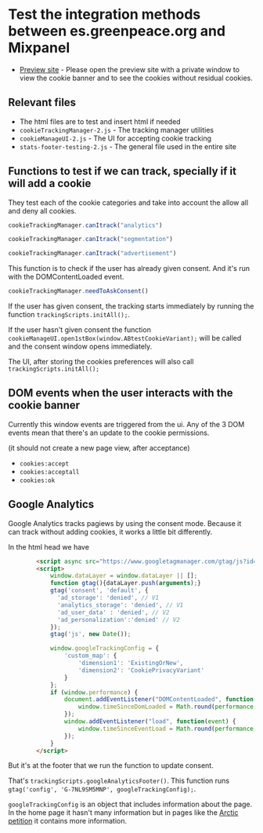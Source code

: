 # Test the integration methods between es.greenpeace.org and Mixpanel

 * [Preview site](https://greenpeace.github.io/gpes-test-mixpanel-tracking/) - Please open the preview site with a private window to view the cookie banner and to see the cookies without residual cookies.
  

## Relevant files

- The html files are to test and insert html if needed
- `cookieTrackingManager-2.js` - The tracking manager utilities
- `cookieManageUI-2.js` - The UI for accepting cookie tracking
- `stats-footer-testing-2.js` - The general file used in the entire site


## Functions to test if we can track, specially if it will add a cookie

They test each of the cookie categories and take into account the allow all and deny all cookies.

```javascript
cookieTrackingManager.canItrack("analytics")

cookieTrackingManager.canItrack("segmentation")

cookieTrackingManager.canItrack("advertisement")
```

This function is to check if the user has already given consent. And it's run with the DOMContentLoaded event.

```javascript
cookieTrackingManager.needToAskConsent()
```

If the user has given consent, the tracking starts immediately by running the function `trackingScripts.initAll();`.

If the user hasn't given consent the function `cookieManageUI.open1stBox(window.ABtestCookieVariant);` will be called and the consent window opens immediately.

The UI, after storing the cookies preferences will also call `trackingScripts.initAll();`


## DOM events when the user interacts with the cookie banner

Currently this window events are triggered from the ui. Any of the 3 DOM events mean that there's an update to the cookie permissions.

(it should not create a new page view, after acceptance)

- `cookies:accept`
- `cookies:acceptall`
- `cookies:ok`

## Google Analytics

Google Analytics tracks pagiews by using the consent mode. Because it can track without adding cookies, it works a little bit differently.

In the html head we have

```html
        <script async src="https://www.googletagmanager.com/gtag/js?id=G-7NL9SM5MNP"></script>
        <script>
            window.dataLayer = window.dataLayer || [];
            function gtag(){dataLayer.push(arguments);}
            gtag('consent', 'default', {
              'ad_storage': 'denied', // V1
              'analytics_storage': 'denied', // V1
              'ad_user_data' : 'denied', // V2
              'ad_personalization':'denied' // V2
            });
            gtag('js', new Date());

            window.googleTrackingConfig = {
                'custom_map': {
                    'dimension1': 'ExistingOrNew',
                    'dimension2': 'CookiePrivacyVariant'
                }
            };
            if (window.performance) {
                document.addEventListener("DOMContentLoaded", function(event) {
                    window.timeSinceDomLoaded = Math.round(performance.now());
                });
                window.addEventListener("load", function(event) {
                    window.timeSinceEventLoad = Math.round(performance.now());
                });
            }
        </script>
```

But it's at the footer that we run the function to update consent.

That's `trackingScripts.googleAnalyticsFooter()`. This function runs `gtag('config', 'G-7NL9SM5MNP', googleTrackingConfig);`.

`googleTrackingConfig` is an object that includes information about the page. In the home page it hasn't many information but in pages like the [Arctic petition](https://es.greenpeace.org/es/que-puedes-hacer-tu/peticiones/el-artico-se-derrite/) it contains more information.
